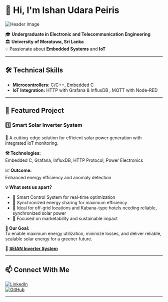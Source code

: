 # 👋 Hi, I'm Ishan Udara Peiris  

![Header Image](https://raw.githubusercontent.com/username/username/main/header.png) <!-- Replace with your image link -->

🎓 **Undergraduate in Electronic and Telecommunication Engineering**  
🏛 **University of Moratuwa, Sri Lanka**  
💡 Passionate about **Embedded Systems** and **IoT**  

---

## 🛠 Technical Skills

- **Microcontrollers:** C/C++, Embedded C  
- **IoT Integration:** HTTP with Grafana & InfluxDB , MQTT with Node-RED   

---

## 🚀 Featured Project  

### 1️⃣ Smart Solar Inverter System  
🔋 A cutting-edge solution for efficient solar power generation with integrated IoT monitoring.  

**🛠 Technologies:**  
Embedded C, Grafana, InfluxDB, HTTP Protocol, Power Electronics  

**📈 Outcome:**  
Enhanced energy efficiency and anomaly detection  

**💡 What sets us apart?**  
- 🔹 Smart Control System for real-time optimization  
- 🔹 Synchronized energy sharing for maximum efficiency  
- 🔹 Ideal for off-grid locations and Kabana-type hotels needing reliable, synchronized solar power  
- 🔹 Focused on marketability and sustainable impact  

**🌱 Our Goal:**  
To enable maximum energy utilization, minimize losses, and deliver reliable, scalable solar energy for a greener future.  

🔗 **[SEIAN Inverter System](https://github.com/username/seian-inverter)** <!-- Replace with actual project link -->

---

## 📫 Connect With Me  
[![LinkedIn](https://img.shields.io/badge/LinkedIn-Ishan%20Udara%20Peiris-blue)](https://www.linkedin.com/in/your-linkedin)  
[![GitHub](https://img.shields.io/badge/GitHub-IshanUdaraPeiris-lightgrey)](https://github.com/username)  

---
